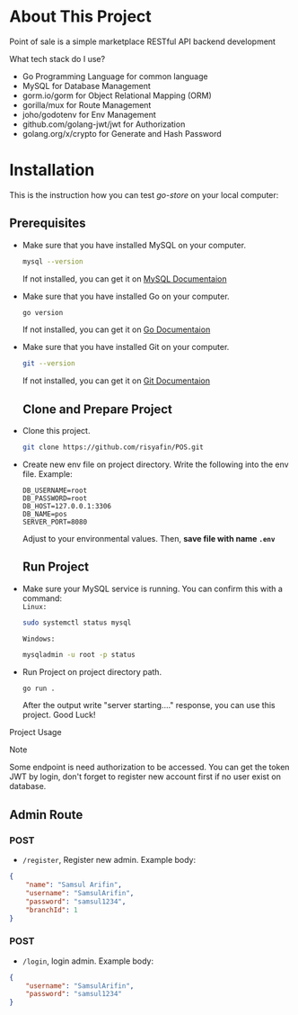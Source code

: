 # About This Project
Point of sale  is a simple marketplace RESTful API backend development

What tech stack do I use?

* Go Programming Language for common language
* MySQL for Database Management
* gorm.io/gorm for Object Relational Mapping (ORM)
* gorilla/mux for Route Management
* joho/godotenv for Env Management
* github.com/golang-jwt/jwt for Authorization
* golang.org/x/crypto for Generate and Hash Password

# Installation
This is the instruction how you can test _go-store_ on your local computer:
## Prerequisites
- Make sure that you have installed MySQL on your computer.
  ```sh
  mysql --version
  ``` 
  If not installed, you can get it on [MySQL Documentaion](https://dev.mysql.com/doc/mysql-installation-excerpt/8.0/en/)
- Make sure that you have installed Go on your computer.
  ```sh
  go version
  ```
  If not installed, you can get it on [Go Documentaion](https://go.dev/doc/install)
- Make sure that you have installed Git on your computer.
  ```sh
  git --version
  ```
  If not installed, you can get it on [Git Documentaion](https://git-scm.com/book/en/v2/Getting-Started-Installing-Git) <br />

  ## Clone and Prepare Project
- Clone this project.
  ```sh
  git clone https://github.com/risyafin/POS.git
  ```
- Create new env file on project directory. Write the following into the env file.
  Example:
  ```
  DB_USERNAME=root
  DB_PASSWORD=root
  DB_HOST=127.0.0.1:3306
  DB_NAME=pos
  SERVER_PORT=8080
  ```
  Adjust to your environmental values. Then, **save file with name ```.env```** <br />

  ## Run Project
- Make sure your MySQL service is running. You can confirm this with a command:<br />
```Linux:```
  ```sh
  sudo systemctl status mysql
  ```
  ```Windows:```
  ```sh
  mysqladmin -u root -p status
  ```
- Run Project on project directory path.
  ```sh
  go run .
  ```
  After the output write "server starting...." response, you can use this project. Good Luck! <br />

 Project Usage
> [!NOTE]
> Some endpoint is need authorization to be accessed. You can get the token JWT by login, don't forget to register new account first if no user exist on database.
## Admin Route
### POST
- ```/register```, Register new admin. Example body:
```json
{
	"name": "Samsul Arifin",
	"username": "SamsulArifin",
	"password": "samsul1234",
	"branchId": 1
}
```
### POST
- ```/login```, login admin. Example body:
```json
{
	"username": "SamsulArifin",
	"password": "samsul1234"
}
```
